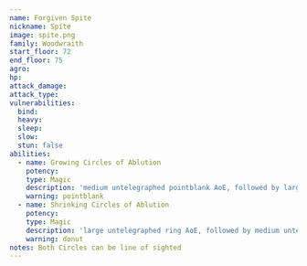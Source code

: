 ```yaml
---
name: Forgiven Spite
nickname: Spite
image: spite.png
family: Woodwraith
start_floor: 72
end_floor: 75
agro: 
hp: 
attack_damage: 
attack_type: 
vulnerabilities:
  bind: 
  heavy: 
  sleep: 
  slow: 
  stun: false
abilities:
  - name: Growing Circles of Ablution
    potency: 
    type: Magic
    description: 'medium untelegraphed pointblank AoE, followed by large untelegraphed ring - get out, then get in'
    warning: pointblank
  - name: Shrinking Circles of Ablution
    potency: 
    type: Magic
    description: 'large untelegraphed ring AoE, followed by medium untelegraphed pointblank AoE - get in, then get out'
    warning: donut
notes: Both Circles can be line of sighted
---
```

